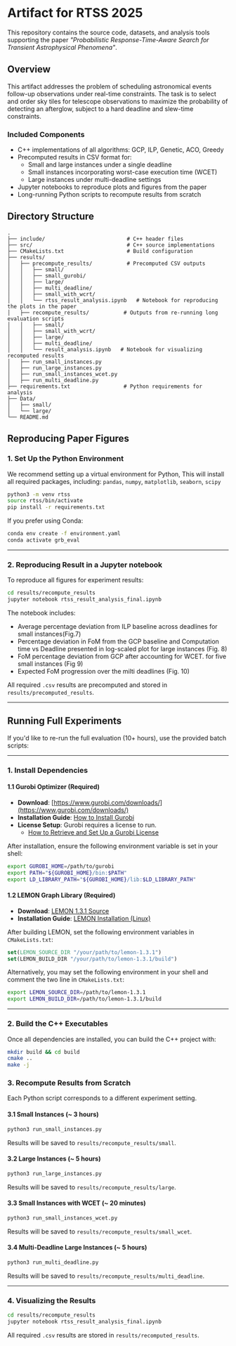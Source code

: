 # Artifact for RTSS 2025
This repository contains the source code, datasets, and analysis tools supporting the paper *"Probabilistic Response-Time-Aware Search for Transient Astrophysical Phenomena"*.


## Overview
This artifact addresses the problem of scheduling astronomical events follow-up observations under real-time constraints. The task is to select and order sky tiles for telescope observations to maximize the probability of detecting an afterglow, subject to a hard deadline and slew-time constraints.

### Included Components
- C++ implementations of all algorithms: GCP, ILP, Genetic, ACO, Greedy
- Precomputed results in CSV format for:
  - Small and large instances under a single deadline
  - Small instances incorporating worst-case execution time (WCET)
  - Large instances under multi-deadline settings
- Jupyter notebooks to reproduce plots and figures from the paper
- Long-running Python scripts to recompute results from scratch


## Directory Structure

```
.
├── include/                          # C++ header files
├── src/                              # C++ source implementations
├── CMakeLists.txt                    # Build configuration
├── results/
│   ├── precompute_results/           # Precomputed CSV outputs
│   │   ├── small/
│   │   ├── small_gurobi/
│   │   ├── large/
│   │   ├── multi_deadline/
│   │   ├── small_with_wcrt/
│   │   └── rtss_result_analysis.ipynb   # Notebook for reproducing the plots in the paper
│   ├── recompute_results/           # Outputs from re-running long evaluation scripts
│   │   ├── small/
│   │   ├── small_with_wcrt/
│   │   ├── large/
│   │   ├── multi_deadline/
│   │   └── result_analysis.ipynb   # Notebook for visualizing recomputed results
│   ├── run_small_instances.py
│   ├── run_large_instances.py
│   ├── run_small_instances_wcet.py
│   ├── run_multi_deadline.py
├── requirements.txt                 # Python requirements for analysis
├── Data/
│   ├── small/
│   └── large/
└── README.md
```

## Reproducing Paper Figures
### 1. Set Up the Python Environment

We recommend setting up a virtual environment for Python, This will install all required packages, including: `pandas`, `numpy`, `matplotlib`, `seaborn`, `scipy`

```bash
python3 -m venv rtss
source rtss/bin/activate
pip install -r requirements.txt
```


If you prefer using Conda:

```bash
conda env create -f environment.yaml
conda activate grb_eval
```
---

### 2. Reproducing Result in a Jupyter notebook

To reproduce all figures for experiment results:

```bash
cd results/recompute_results
jupyter notebook rtss_result_analysis_final.ipynb
```
The notebook includes:
- Average percentage deviation from ILP baseline across deadlines for small instances(Fig.7)
- Percentage deviation in FoM from the GCP baseline and Computation time vs Deadline presented in log-scaled plot for large instances (Fig. 8)
- FoM percentage deviation from GCP after accounting for WCET. for five small instances (Fig 9)
- Expected FoM progression over the milti deadlines (Fig. 10)


All required `.csv` results are precomputed and stored in `results/precomputed_results`.

---


## Running Full Experiments

If you'd like to re-run the full evaluation (10+ hours), use the provided batch scripts:

---

### 1. Install Dependencies

#### 1.1 Gurobi Optimizer (Required)

- **Download**: [https://www.gurobi.com/downloads/](https://www.gurobi.com/downloads/)
- **Installation Guide**: [How to Install Gurobi](https://support.gurobi.com/hc/en-us/articles/4534161999889)
- **License Setup**: Gurobi requires a license to run.
  - [How to Retrieve and Set Up a Gurobi License](https://support.gurobi.com/hc/en-us/articles/12872879801105)

After installation, ensure the following environment variable is set in your shell:

```bash
export GUROBI_HOME=/path/to/gurobi
export PATH="${GUROBI_HOME}/bin:$PATH"
export LD_LIBRARY_PATH="${GUROBI_HOME}/lib:$LD_LIBRARY_PATH"
```
#### 1.2 LEMON Graph Library (Required)

- **Download**: [LEMON 1.3.1 Source](http://lemon.cs.elte.hu/pub/sources/lemon-doc-1.3.1.tar.gz)
- **Installation Guide**: [LEMON Installation (Linux)](http://lemon.cs.elte.hu/trac/lemon/wiki/InstallLinux)

After building LEMON, set the following environment variables in `CMakeLists.txt`:
```cmake
set(LEMON_SOURCE_DIR "/your/path/to/lemon-1.3.1")
set(LEMON_BUILD_DIR "/your/path/to/lemon-1.3.1/build")
```

Alternatively, you may set the following environment in your shell and comment the two line in `CMakeLists.txt`:
```bash
export LEMON_SOURCE_DIR=/path/to/lemon-1.3.1
export LEMON_BUILD_DIR=/path/to/lemon-1.3.1/build
```
---

### 2. Build the C++ Executables

Once all dependencies are installed, you can build the C++ project with:

```bash
mkdir build && cd build
cmake ..
make -j
```


### 3. Recompute Results from Scratch

Each Python script corresponds to a different experiment setting. 

#### 3.1 Small Instances (~ 3 hours)
```bash
python3 run_small_instances.py
```
Results will be saved to `results/recompute_results/small`.

#### 3.2 Large Instances (~ 5 hours)

```bash
python3 run_large_instances.py
```
Results will be saved to `results/recompute_results/large`.

#### 3.3 Small Instances with WCET (~ 20 minutes)

```bash
python3 run_small_instances_wcet.py
```
Results will be saved to `results/recompute_results/small_wcet`.

#### 3.4 Multi-Deadline Large Instances (~ 5 hours)

```bash
python3 run_multi_deadline.py
```
Results will be saved to `results/recompute_results/multi_deadline`.

---

### 4. Visualizing the Results

```bash
cd results/recompute_results
jupyter notebook rtss_result_analysis_final.ipynb
```

All required `.csv` results are stored in `results/recomputed_results`.

